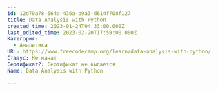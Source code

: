 ```yaml
---
id: 12d70a78-564a-436a-b9a3-d614f708f127
title: Data Analysis with Python
created_time: 2023-01-24T04:33:00.000Z
last_edited_time: 2023-02-20T17:59:00.000Z
Категория:
  - Аналитика
URL: https://www.freecodecamp.org/learn/data-analysis-with-python/
Статус: Не начат
Сертификат?: Сертификат не выдается
Name: Data Analysis with Python

---
```

